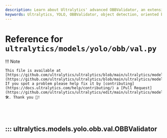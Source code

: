 ```yaml
---
description: Learn about Ultralytics' advanced OBBValidator, an extension of YOLO object detection for oriented bounding box validation.
keywords: Ultralytics, YOLO, OBBValidator, object detection, oriented bounding box, OBB, machine learning, AI, deep learning, Python, YOLO model, image processing, computer vision, YOLO object detection
---
```


# Reference for `ultralytics/models/yolo/obb/val.py`

!!! Note

    This file is available at [https://github.com/ultralytics/ultralytics/blob/main/ultralytics/models/yolo/obb/val.py](https://github.com/ultralytics/ultralytics/blob/main/ultralytics/models/yolo/obb/val.py). If you spot a problem please help fix it by [contributing](https://docs.ultralytics.com/help/contributing/) a [Pull Request](https://github.com/ultralytics/ultralytics/edit/main/ultralytics/models/yolo/obb/val.py) 🛠️. Thank you 🙏!

<br><br>

## ::: ultralytics.models.yolo.obb.val.OBBValidator

<br><br>
